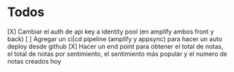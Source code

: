 # Todos

[X] Cambiar el auth de api key a identity pool (en amplify ambos front y back)
[ ] Agregar un ci|cd pipeline (amplify y appsync) para hacer un auto deploy desde github
[X] Hacer un end point para obtener el total de notas, el total de notas por sentimiento, el sentimiento más popular y el numero de notas creados hoy
